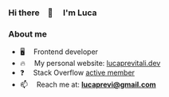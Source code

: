 ### Hi there 👋  I'm Luca

### About me

- 🖥️   Frontend developer
- 🔥   My personal website: [lucaprevitali.dev](https://lucaprevitali.dev/)
- ❓   Stack Overflow [active member](https://stackoverflow.com/users/5572406/the-previ)
- 📫   Reach me at: **[lucaprevi@gmail.com](lucaprevi@gmail.com)**
